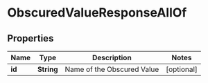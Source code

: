 

# ObscuredValueResponseAllOf


## Properties

| Name | Type | Description | Notes |
|------------ | ------------- | ------------- | -------------|
|**id** | **String** | Name of the Obscured Value |  [optional] |



